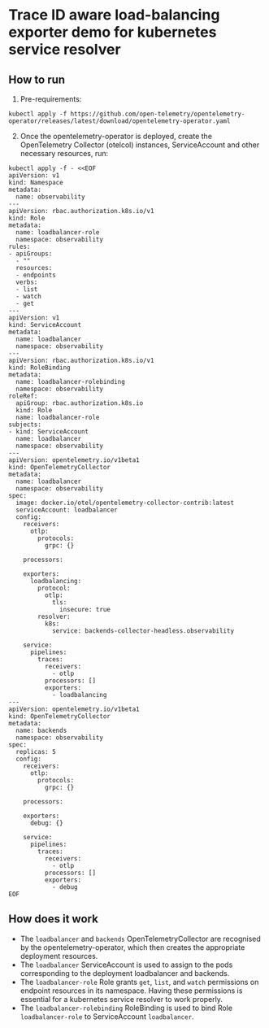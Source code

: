 # Trace ID aware load-balancing exporter demo for kubernetes service resolver

## How to run

1. Pre-requirements:

```shell
kubectl apply -f https://github.com/open-telemetry/opentelemetry-operator/releases/latest/download/opentelemetry-operator.yaml
```

2. Once the opentelemetry-operator is deployed, create the OpenTelemetry Collector (otelcol) instances, ServiceAccount and other necessary resources, run:

```shell
kubectl apply -f - <<EOF
apiVersion: v1
kind: Namespace
metadata:
  name: observability
---
apiVersion: rbac.authorization.k8s.io/v1
kind: Role
metadata:
  name: loadbalancer-role
  namespace: observability
rules:
- apiGroups:
  - ""
  resources:
  - endpoints
  verbs:
  - list
  - watch
  - get
---
apiVersion: v1
kind: ServiceAccount
metadata:
  name: loadbalancer
  namespace: observability
---
apiVersion: rbac.authorization.k8s.io/v1
kind: RoleBinding
metadata:
  name: loadbalancer-rolebinding
  namespace: observability
roleRef:
  apiGroup: rbac.authorization.k8s.io
  kind: Role
  name: loadbalancer-role
subjects:
- kind: ServiceAccount
  name: loadbalancer
  namespace: observability
---
apiVersion: opentelemetry.io/v1beta1
kind: OpenTelemetryCollector
metadata:
  name: loadbalancer
  namespace: observability
spec:
  image: docker.io/otel/opentelemetry-collector-contrib:latest
  serviceAccount: loadbalancer
  config:
    receivers:
      otlp:
        protocols:
          grpc: {}

    processors:

    exporters:
      loadbalancing:
        protocol:
          otlp:
            tls:
              insecure: true
        resolver:
          k8s:
            service: backends-collector-headless.observability

    service:
      pipelines:
        traces:
          receivers:
            - otlp
          processors: []
          exporters:
            - loadbalancing
---
apiVersion: opentelemetry.io/v1beta1
kind: OpenTelemetryCollector
metadata:
  name: backends
  namespace: observability
spec:
  replicas: 5
  config:
    receivers:
      otlp:
        protocols:
          grpc: {}

    processors:

    exporters:
      debug: {}

    service:
      pipelines:
        traces:
          receivers:
            - otlp
          processors: []
          exporters:
            - debug
EOF
```

## How does it work

- The `loadbalancer` and `backends` OpenTelemetryCollector are recognised by the opentelemetry-operator, which then creates the appropriate deployment resources.
- The `loadbalancer` ServiceAccount is used to assign to the pods corresponding to the deployment loadbalancer and backends.
- The `loadbalancer-role` Role grants `get`, `list`, and `watch` permissions on endpoint resources in its namespace. Having these permissions is essential for a kubernetes service resolver to work properly.
- The `loadbalancer-rolebinding` RoleBinding is used to bind Role `loadbalancer-role` to ServiceAccount `loadbalancer`.
